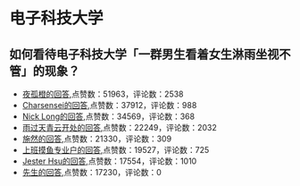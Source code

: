 # 电子科技大学
## 如何看待电子科技大学「一群男生看着女生淋雨坐视不管」的现象？
- [夜孤橙的回答](https://www.zhihu.com/question/43092983/answer/165984055),点赞数：51963，评论数：2538
- [Charsensei的回答](https://www.zhihu.com/question/43092983/answer/95183794),点赞数：37912，评论数：988
- [Nick Long的回答](https://www.zhihu.com/question/43092983/answer/95179032),点赞数：34569，评论数：368
- [雨过天青云开处的回答](https://www.zhihu.com/question/43092983/answer/1679384730),点赞数：22249，评论数：2032
- [施然的回答](https://www.zhihu.com/question/43092983/answer/95313990),点赞数：21330，评论数：309
- [上班摸鱼专业户的回答](https://www.zhihu.com/question/43092983/answer/95286021),点赞数：19527，评论数：725
- [Jester Hsu的回答](https://www.zhihu.com/question/43092983/answer/1674443804),点赞数：17554，评论数：1010
- [先生的回答](https://www.zhihu.com/question/43092983/answer/1673830405),点赞数：17230，评论数：0
